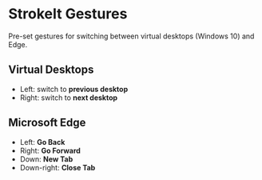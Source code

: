 # StrokeIt Gestures

Pre-set gestures for switching between virtual desktops (Windows 10) and Edge.

## Virtual Desktops
* Left: switch to **previous desktop**
* Right: switch to **next desktop**

## Microsoft Edge
* Left: **Go Back**
* Right: **Go Forward**
* Down: **New Tab**
* Down-right: **Close Tab**
